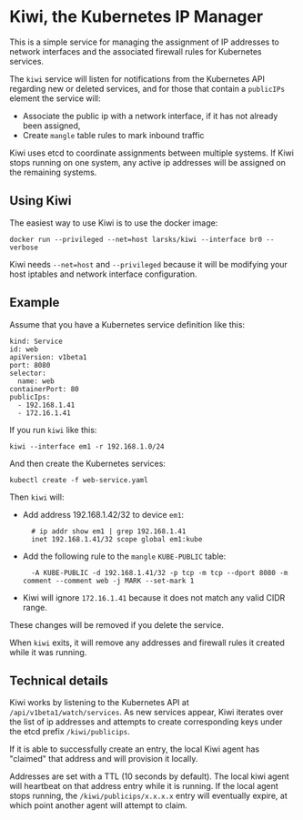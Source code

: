 # Kiwi, the Kubernetes IP Manager

This is a simple service for managing the assignment of IP addresses
to network interfaces and the associated firewall rules for Kubernetes
services.

The `kiwi` service will listen for notifications from the
Kubernetes API regarding new or deleted services, and for those that
contain a `publicIPs` element the service will:

- Associate the public ip with a network interface, if it has not
  already been assigned,
- Create `mangle` table rules to mark inbound traffic

Kiwi uses etcd to coordinate assignments between multiple systems.  If
Kiwi stops running on one system, any active ip addresses will be
assigned on the remaining systems.

## Using Kiwi

The easiest way to use Kiwi is to use the docker image:

    docker run --privileged --net=host larsks/kiwi --interface br0 --verbose

Kiwi needs `--net=host` and `--privileged` because it will be
modifying your host iptables and network interface configuration.

## Example

Assume that you have a Kubernetes service definition like this:

    kind: Service
    id: web
    apiVersion: v1beta1
    port: 8080
    selector:
      name: web
    containerPort: 80
    publicIps:
      - 192.168.1.41
      - 172.16.1.41

If you run `kiwi` like this:

    kiwi --interface em1 -r 192.168.1.0/24

And then create the Kubernetes services:

    kubectl create -f web-service.yaml

Then `kiwi` will:

- Add address 192.168.1.42/32 to device `em1`:

        # ip addr show em1 | grep 192.168.1.41
        inet 192.168.1.41/32 scope global em1:kube

- Add the following rule to the `mangle` `KUBE-PUBLIC`
  table:

        -A KUBE-PUBLIC -d 192.168.1.41/32 -p tcp -m tcp --dport 8080 -m comment --comment web -j MARK --set-mark 1

- Kiwi will ignore `172.16.1.41` because it does not match any valid
  CIDR range.

These changes will be removed if you delete the service.

When `kiwi` exits, it will remove any addresses and firewall rules it
created while it was running.

## Technical details

Kiwi works by listening to the Kubernetes API at
`/api/v1beta1/watch/services`.  As new services appear, Kiwi iterates
over the list of ip addresses and attempts to create corresponding
keys under the etcd prefix `/kiwi/publicips`.

If it is able to successfully create an entry, the local Kiwi agent
has "claimed" that address and will provision it locally.

Addresses are set with a TTL (10 seconds by default).  The local kiwi
agent will heartbeat on that address entry while it is running.  If
the local agent stops running, the `/kiwi/publicips/x.x.x.x` entry
will eventually expire, at which point another agent will attempt to
claim.

